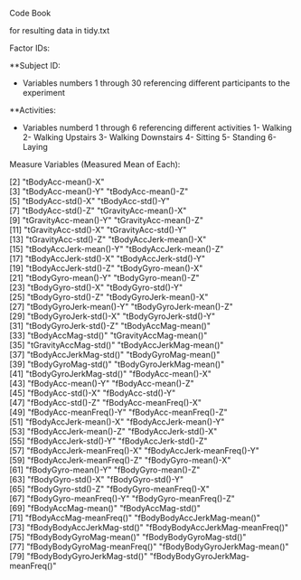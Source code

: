 Code Book

for resulting data in tidy.txt

Factor IDs:

**Subject ID:
  - Variables numbers 1 through 30 referencing different participants to the experiment

**Activities:
  - Variables numberd 1 through 6 referencing different activities
	1- Walking
	2- Walking Upstairs
	3- Walking Downstairs
	4- Sitting
	5- Standing
	6- Laying

Measure Variables (Measured Mean of Each):

 [2] "tBodyAcc-mean()-X"              
 [3] "tBodyAcc-mean()-Y"               "tBodyAcc-mean()-Z"              
 [5] "tBodyAcc-std()-X"                "tBodyAcc-std()-Y"               
 [7] "tBodyAcc-std()-Z"                "tGravityAcc-mean()-X"           
 [9] "tGravityAcc-mean()-Y"            "tGravityAcc-mean()-Z"           
[11] "tGravityAcc-std()-X"             "tGravityAcc-std()-Y"            
[13] "tGravityAcc-std()-Z"             "tBodyAccJerk-mean()-X"          
[15] "tBodyAccJerk-mean()-Y"           "tBodyAccJerk-mean()-Z"          
[17] "tBodyAccJerk-std()-X"            "tBodyAccJerk-std()-Y"           
[19] "tBodyAccJerk-std()-Z"            "tBodyGyro-mean()-X"             
[21] "tBodyGyro-mean()-Y"              "tBodyGyro-mean()-Z"             
[23] "tBodyGyro-std()-X"               "tBodyGyro-std()-Y"              
[25] "tBodyGyro-std()-Z"               "tBodyGyroJerk-mean()-X"         
[27] "tBodyGyroJerk-mean()-Y"          "tBodyGyroJerk-mean()-Z"         
[29] "tBodyGyroJerk-std()-X"           "tBodyGyroJerk-std()-Y"          
[31] "tBodyGyroJerk-std()-Z"           "tBodyAccMag-mean()"             
[33] "tBodyAccMag-std()"               "tGravityAccMag-mean()"          
[35] "tGravityAccMag-std()"            "tBodyAccJerkMag-mean()"         
[37] "tBodyAccJerkMag-std()"           "tBodyGyroMag-mean()"            
[39] "tBodyGyroMag-std()"              "tBodyGyroJerkMag-mean()"        
[41] "tBodyGyroJerkMag-std()"          "fBodyAcc-mean()-X"              
[43] "fBodyAcc-mean()-Y"               "fBodyAcc-mean()-Z"              
[45] "fBodyAcc-std()-X"                "fBodyAcc-std()-Y"               
[47] "fBodyAcc-std()-Z"                "fBodyAcc-meanFreq()-X"          
[49] "fBodyAcc-meanFreq()-Y"           "fBodyAcc-meanFreq()-Z"          
[51] "fBodyAccJerk-mean()-X"           "fBodyAccJerk-mean()-Y"          
[53] "fBodyAccJerk-mean()-Z"           "fBodyAccJerk-std()-X"           
[55] "fBodyAccJerk-std()-Y"            "fBodyAccJerk-std()-Z"           
[57] "fBodyAccJerk-meanFreq()-X"       "fBodyAccJerk-meanFreq()-Y"      
[59] "fBodyAccJerk-meanFreq()-Z"       "fBodyGyro-mean()-X"             
[61] "fBodyGyro-mean()-Y"              "fBodyGyro-mean()-Z"             
[63] "fBodyGyro-std()-X"               "fBodyGyro-std()-Y"              
[65] "fBodyGyro-std()-Z"               "fBodyGyro-meanFreq()-X"         
[67] "fBodyGyro-meanFreq()-Y"          "fBodyGyro-meanFreq()-Z"         
[69] "fBodyAccMag-mean()"              "fBodyAccMag-std()"              
[71] "fBodyAccMag-meanFreq()"          "fBodyBodyAccJerkMag-mean()"     
[73] "fBodyBodyAccJerkMag-std()"       "fBodyBodyAccJerkMag-meanFreq()" 
[75] "fBodyBodyGyroMag-mean()"         "fBodyBodyGyroMag-std()"         
[77] "fBodyBodyGyroMag-meanFreq()"     "fBodyBodyGyroJerkMag-mean()"    
[79] "fBodyBodyGyroJerkMag-std()"      "fBodyBodyGyroJerkMag-meanFreq()"
